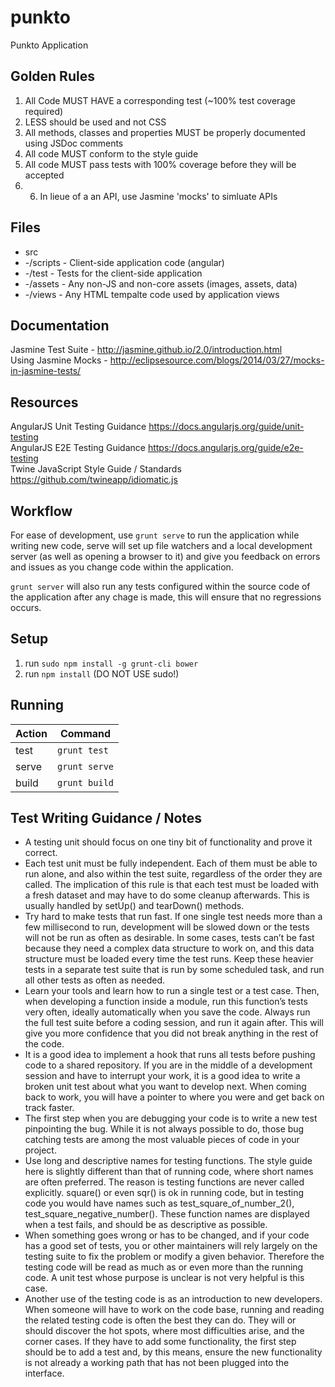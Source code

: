 punkto
======

Punkto Application


## Golden Rules

1. All Code MUST HAVE a corresponding test (~100% test coverage required)
2. LESS should be used and not CSS
3. All methods, classes and properties MUST be properly documented using JSDoc comments
4. All code MUST conform to the style guide
5. All code MUST pass tests with 100% coverage before they will be accepted
6. 6. In lieue of a an API, use Jasmine 'mocks' to simluate APIs

## Files

- src
-   -/scripts - Client-side application code (angular)
-   -/test - Tests for the client-side application
-   -/assets - Any non-JS and non-core assets (images, assets, data)
-   -/views - Any HTML tempalte code used by application views

## Documentation

Jasmine Test Suite - http://jasmine.github.io/2.0/introduction.html   
Using Jasmine Mocks - http://eclipsesource.com/blogs/2014/03/27/mocks-in-jasmine-tests/

## Resources

AngularJS Unit Testing Guidance https://docs.angularjs.org/guide/unit-testing    
AngularJS E2E Testing Guidance https://docs.angularjs.org/guide/e2e-testing   
Twine JavaScript Style Guide / Standards https://github.com/twineapp/idiomatic.js   

## Workflow

For ease of development, use `grunt serve` to run the application while writing new code, serve will set up file watchers and a local development server (as well as opening a browser to it) and give you feedback on errors and issues as you change code within the application.

`grunt server` will also run any tests configured within the source code of the application after any chage is made, this will ensure that no regressions occurs.

## Setup

1. run `sudo npm install -g grunt-cli bower`
2. run `npm install` (DO NOT USE sudo!)

## Running

| Action  | Command           |
|---------|-------------------|
| test    | `grunt test`      |
| serve   | `grunt serve`     |
| build   | `grunt build`     |

## Test Writing Guidance / Notes

- A testing unit should focus on one tiny bit of functionality and prove it correct.
- Each test unit must be fully independent. Each of them must be able to run alone, and also within the test suite, regardless of the order they are called. The implication of this rule is that each test must be loaded with a fresh dataset and may have to do some cleanup afterwards. This is usually handled by setUp() and tearDown() methods.
- Try hard to make tests that run fast. If one single test needs more than a few millisecond to run, development will be slowed down or the tests will not be run as often as desirable. In some cases, tests can’t be fast because they need a complex data structure to work on, and this data structure must be loaded every time the test runs. Keep these heavier tests in a separate test suite that is run by some scheduled task, and run all other tests as often as needed.
- Learn your tools and learn how to run a single test or a test case. Then, when developing a function inside a module, run this function’s tests very often, ideally automatically when you save the code.
Always run the full test suite before a coding session, and run it again after. This will give you more confidence that you did not break anything in the rest of the code.
- It is a good idea to implement a hook that runs all tests before pushing code to a shared repository.
If you are in the middle of a development session and have to interrupt your work, it is a good idea to write a broken unit test about what you want to develop next. When coming back to work, you will have a pointer to where you were and get back on track faster.
- The first step when you are debugging your code is to write a new test pinpointing the bug. While it is not always possible to do, those bug catching tests are among the most valuable pieces of code in your project.
- Use long and descriptive names for testing functions. The style guide here is slightly different than that of running code, where short names are often preferred. The reason is testing functions are never called explicitly. square() or even sqr() is ok in running code, but in testing code you would have names such as test_square_of_number_2(), test_square_negative_number(). These function names are displayed when a test fails, and should be as descriptive as possible.
- When something goes wrong or has to be changed, and if your code has a good set of tests, you or other maintainers will rely largely on the testing suite to fix the problem or modify a given behavior. Therefore the testing code will be read as much as or even more than the running code. A unit test whose purpose is unclear is not very helpful is this case.
- Another use of the testing code is as an introduction to new developers. When someone will have to work on the code base, running and reading the related testing code is often the best they can do. They will or should discover the hot spots, where most difficulties arise, and the corner cases. If they have to add some functionality, the first step should be to add a test and, by this means, ensure the new functionality is not already a working path that has not been plugged into the interface.
